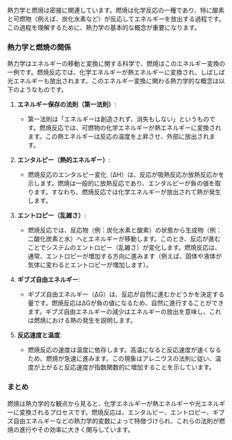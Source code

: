 熱力学と燃焼は密接に関連しています。燃焼は化学反応の一種であり、特に酸素と可燃物（例えば、炭化水素など）が反応してエネルギーを放出する過程です。この過程を理解するために、熱力学の基本的な概念が重要になります。

### 熱力学と燃焼の関係
熱力学はエネルギーの移動と変換に関する科学で、燃焼はこのエネルギー変換の一例です。燃焼反応では、化学エネルギーが熱エネルギーに変換され、しばしば光エネルギーも放出されます。このエネルギー変換に関わる熱力学的な概念は以下のようなものです。

1. **エネルギー保存の法則（第一法則）**:
   - 第一法則は「エネルギーは創造されず、消失もしない」というものです。燃焼反応では、可燃物の化学エネルギーが熱エネルギーに変換されます。この熱エネルギーは反応の温度を上昇させ、外部に放出されます。
   
2. **エンタルピー（熱的エネルギー）**:
   - 燃焼反応のエンタルピー変化（ΔH）は、反応が吸熱反応か放熱反応かを示します。燃焼は一般的に放熱反応であり、エンタルピーが負の値を取ります。すなわち、燃焼反応では化学エネルギーが放出されて熱が発生します。
   
3. **エントロピー（乱雑さ）**:
   - 燃焼反応では、反応物（例：炭化水素と酸素）の状態から生成物（例：二酸化炭素と水）へとエネルギーが移動します。このとき、反応が進むことでシステムのエントロピー（乱雑さ）が変化します。燃焼反応は、通常、エントロピーが増加する方向に進みます（例えば、固体や液体が気体に変わるとエントロピーが増加します）。
   
4. **ギブズ自由エネルギー**:
   - ギブズ自由エネルギー（ΔG）は、反応が自然に進むかどうかを決定する量です。燃焼反応はΔGが負の値になるため、自然に進行することができます。ギブズ自由エネルギーの減少はエネルギーの放出を意味し、これは燃焼における熱の発生を説明します。

5. **反応速度と温度**:
   - 燃焼反応の速度は温度に依存します。高温になると反応速度が速くなるため、燃焼が急速に進みます。この現象はアレニウスの法則に従い、温度が上がると反応速度が指数関数的に増加することを示しています。

### まとめ
燃焼は熱力学的な観点から見ると、化学エネルギーが熱エネルギーや光エネルギーに変換されるプロセスです。燃焼反応は、エンタルピー、エントロピー、ギブズ自由エネルギーなどの熱力学的変数によって特徴づけられ、これらの法則が燃焼の進行やその効率に大きく関与しています。